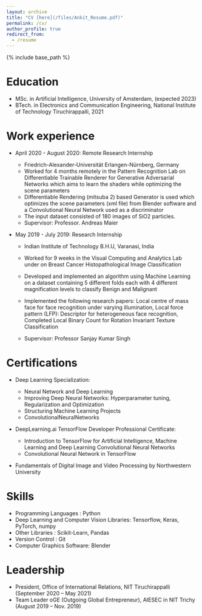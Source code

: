 ```yaml
---
layout: archive
title: "CV [here](/files/Ankit_Resume.pdf)"
permalink: /cv/
author_profile: true
redirect_from:
  - /resume
---
```


{% include base_path %}

Education
======
* MSc. in Artificial Intelligence, University of Amsterdam, (expected 2023)
* BTech. in Electronics and Communication Engineering, National Institute of Technology Tiruchirappalli, 2021


Work experience
======
* April 2020 - August 2020: Remote Research Internship
  * Friedrich-Alexander-Universität Erlangen-Nürnberg, Germany
  <!-- * Duties included: Tagging issues -->
  * Worked for 4 months remotely in the Pattern Recognition Lab on Differentiable Trainable Renderer for Generative Adversarial Networks which aims to learn the shaders while optimizing the scene parameters
  * Differentiable Rendering (mitsuba 2) based Generator is used which optimizes the scene parameters (xml file) from Blender software and a Convolutional Neural Network used as a discriminator
  * The input dataset consisted of 180 images of SiO2 particles. 
  * Supervisor: Professor. Andreas Maier

* May 2019 - July 2019: Research Internship
  * Indian Institute of Technology B.H.U, Varanasi, India
  <!-- * Duties included: Merging pull requests -->
  * Worked for 9 weeks in the Visual Computing and Analytics Lab under on Breast Cancer Histopathological Image Classification
  * Developed and implemented an algorithm using Machine Learning on a dataset containing 5 different folds each with 4 different magnification levels to classify Benign and Malignant
  * Implemented the following research papers: Local centre of mass face for face recognition under varying illumination, Local force pattern (LFP): Descriptor for heterogeneous face recognition, Completed Local Binary Count for Rotation Invariant Texture Classification

  * Supervisor: Professor Sanjay Kumar Singh

Certifications
======
* Deep Learning Specialization:
  * Neural Network and Deep Learning
  * Improving Deep Neural Networks: Hyperparameter tuning, Regularization and Optimization
  * Structuring Machine Learning Projects
  * ConvolutionalNeuralNetworks

* DeepLearning.ai TensorFlow Developer Professional Certificate:
  * Introduction to TensorFlow for Artificial Intelligence, Machine Learning and Deep Learning Convolutional Neural Networks
  * Convolutional Neural Network in TensorFlow

* Fundamentals of Digital Image and Video Processing by Northwestern University
  
Skills
======
* Programming Languages : Python 
* Deep Learning and Computer Vision Libraries: Tensorflow, Keras, PyTorch, numpy
* Other Libraries : Scikit-Learn, Pandas
* Version Control : Git 
* Computer Graphics Software: Blender

<!-- Publications
======
  <ul>{% for post in site.publications %}
    {% include archive-single-cv.html %}
  {% endfor %}</ul>
  
Talks
======
  <ul>{% for post in site.talks %}
    {% include archive-single-talk-cv.html %}
  {% endfor %}</ul>
  
Teaching
======
  <ul>{% for post in site.teaching %}
    {% include archive-single-cv.html %}
  {% endfor %}</ul> -->
  
Leadership
======
* President, Office of International Relations, NIT Tiruchirappalli (September 2020 – May 2021)
* Team Leader oGE (Outgoing Global Entrepreneur), AIESEC in NIT Trichy (August 2019 – Nov. 2019)

